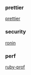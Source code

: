 ### prettier
[prettier](https://github.com/prettier)

### security
[ronin](https://ronin-rb.dev/)

### perf
[ruby-prof](https://ruby-prof.github.io/)
